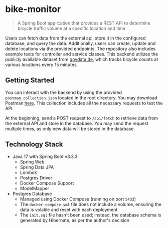 # bike-monitor

> A Spring Boot application that provides a REST API to determine bicycle traffic volume at a specific location and time

Users can fetch data from the external api, store it in the configured database, and query the data.
Additionally, users can create, update and delete locations via the provided endpoints.
The repository also includes example tests for controller and service classes.
This backend utilizes the publicly available dataset from [govdata.de](https://www.govdata.de/web/guest/suchen/-/details/radmonitore767ea),
which tracks bicycle counts at various locations every 15 minutes.

## Getting Started

You can interact with the backend by using the provided `postman_collection.json` located in the root directory.
You may download Postman [here](https://www.postman.com/downloads/).
This collection includes all the necessary requests to test the API.

At the beginning, send a POST request to `/api/fetch` to retrieve data from the external API and store in the database.
You may send the request multiple times, as only new data will be stored in the database.

## Technology Stack

- Java 17 with Spring Boot v3.3.3
  - Spring Web
  - Spring Data JPA
  - Lombok
  - Postgres Driver
  - Docker Compose Support
  - ModelMapper
- Postgres Database
  - Managed using Docker Compose (running on port `5433`)
  - The `docker-compose.yml` file does not include a volume, ensuring the data is volatile and reset with each deployment
  - The `init.sql` file hasn't been used; instead, the database schema is generated by Hibernate, as per the author's decision